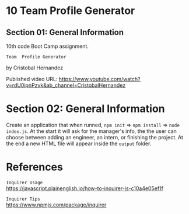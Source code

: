 # 10 Team Profile Generator
## Section 01: General Information
10th code Boot Camp assignment.

`Team  Profile Generator`

by Cristobal Hernandez

Published video URL: https://www.youtube.com/watch?v=rdU0ipnPzvk&ab_channel=CristobalHernandez


# Section 02: General Information
Create an application that when runned, `npm init` => `npm install` => `node index.js`. At the start it will ask for the manager's info, the the user can choose between adding an engineer, an intern, or finishing the project. At the end a new HTML file will appear inside the `output` folder.


# References
`Inquirer Usage`
</br>
https://javascript.plainenglish.io/how-to-inquirer-js-c10a4e05ef1f

`Inquirer Tips`
</br>
https://www.npmjs.com/package/inquirer